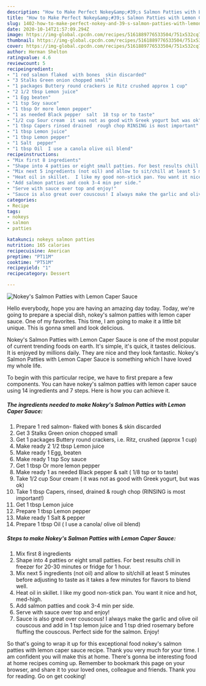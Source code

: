 ```yaml
---
description: "How to Make Perfect Nokey&amp;#39;s Salmon Patties with Lemon Caper Sauce"
title: "How to Make Perfect Nokey&amp;#39;s Salmon Patties with Lemon Caper Sauce"
slug: 1402-how-to-make-perfect-nokey-and-39-s-salmon-patties-with-lemon-caper-sauce
date: 2020-10-14T21:57:09.294Z
image: https://img-global.cpcdn.com/recipes/5161889776533504/751x532cq70/nokeys-salmon-patties-with-lemon-caper-sauce-recipe-main-photo.jpg
thumbnail: https://img-global.cpcdn.com/recipes/5161889776533504/751x532cq70/nokeys-salmon-patties-with-lemon-caper-sauce-recipe-main-photo.jpg
cover: https://img-global.cpcdn.com/recipes/5161889776533504/751x532cq70/nokeys-salmon-patties-with-lemon-caper-sauce-recipe-main-photo.jpg
author: Herman Shelton
ratingvalue: 4.6
reviewcount: 5
recipeingredient:
- "1 red salmon flaked  with bones  skin discarded"
- "3 Stalks Green onion chopped small"
- "1 packages Buttery round crackers ie Ritz crushed approx 1 cup"
- "2 1/2 tbsp Lemon juice"
- "1 Egg beaten"
- "1 tsp Soy sauce"
- "1 tbsp Or more lemon pepper"
- "1 as needed Black pepper  salt  18 tsp or to taste"
- "1/2 cup Sour cream  it was not as good with Greek yogurt but was ok"
- "1 tbsp Capers rinsed drained  rough chop RINSING is most important"
- "1 tbsp Lemon juice"
- "1 tbsp Lemon pepper"
- "1 Salt  pepper"
- "1 tbsp Oil  I use a canola olive oil blend"
recipeinstructions:
- "Mix first 8 ingredients"
- "Shape into 4 patties or eight small patties. For best results chill in freezer for 20-30 minutes or fridge for 1 hour."
- "Mix next 5 ingredients (not oil) and allow to sit/chill at least 5 minutes before adjusting to taste as it takes a few minutes for flavors to blend well."
- "Heat oil in skillet.  I like my good non-stick pan. You want it nice and hot, med-high."
- "Add salmon patties and cook 3-4 min per side."
- "Serve with sauce over top and enjoy!"
- "Sauce is also great over couscous! I always make the garlic and olive oil couscous and add in 1 tsp lemon juice and 1 tsp dried rosemary before fluffing the couscous. Perfect side for the salmon. Enjoy!"
categories:
- Recipe
tags:
- nokeys
- salmon
- patties

katakunci: nokeys salmon patties 
nutrition: 165 calories
recipecuisine: American
preptime: "PT11M"
cooktime: "PT51M"
recipeyield: "1"
recipecategory: Dessert

---
```



![Nokey&#39;s Salmon Patties with Lemon Caper Sauce](https://img-global.cpcdn.com/recipes/5161889776533504/751x532cq70/nokeys-salmon-patties-with-lemon-caper-sauce-recipe-main-photo.jpg)

Hello everybody, hope you are having an amazing day today. Today, we're going to prepare a special dish, nokey&#39;s salmon patties with lemon caper sauce. One of my favorites. This time, I am going to make it a little bit unique. This is gonna smell and look delicious.



Nokey&#39;s Salmon Patties with Lemon Caper Sauce is one of the most popular of current trending foods on earth. It's simple, it's quick, it tastes delicious. It is enjoyed by millions daily. They are nice and they look fantastic. Nokey&#39;s Salmon Patties with Lemon Caper Sauce is something which I have loved my whole life.


To begin with this particular recipe, we have to first prepare a few components. You can have nokey&#39;s salmon patties with lemon caper sauce using 14 ingredients and 7 steps. Here is how you can achieve it.

<!--inarticleads1-->

##### The ingredients needed to make Nokey&#39;s Salmon Patties with Lemon Caper Sauce:

1. Prepare 1 red salmon- flaked  with bones &amp; skin discarded
1. Get 3 Stalks Green onion chopped small
1. Get 1 packages Buttery round crackers, i.e. Ritz, crushed (approx 1 cup)
1. Make ready 2 1/2 tbsp Lemon juice
1. Make ready 1 Egg, beaten
1. Make ready 1 tsp Soy sauce
1. Get 1 tbsp Or more lemon pepper
1. Make ready 1 as needed Black pepper &amp; salt ( 1/8 tsp or to taste)
1. Take 1/2 cup Sour cream ( it was not as good with Greek yogurt, but was ok)
1. Take 1 tbsp Capers, rinsed, drained &amp; rough chop (RINSING is most important!)
1. Get 1 tbsp Lemon juice
1. Prepare 1 tbsp Lemon pepper
1. Make ready 1 Salt &amp; pepper
1. Prepare 1 tbsp Oil ( I use a canola/ olive oil blend)




<!--inarticleads2-->

##### Steps to make Nokey&#39;s Salmon Patties with Lemon Caper Sauce:

1. Mix first 8 ingredients
1. Shape into 4 patties or eight small patties. For best results chill in freezer for 20-30 minutes or fridge for 1 hour.
1. Mix next 5 ingredients (not oil) and allow to sit/chill at least 5 minutes before adjusting to taste as it takes a few minutes for flavors to blend well.
1. Heat oil in skillet.  I like my good non-stick pan. You want it nice and hot, med-high.
1. Add salmon patties and cook 3-4 min per side.
1. Serve with sauce over top and enjoy!
1. Sauce is also great over couscous! I always make the garlic and olive oil couscous and add in 1 tsp lemon juice and 1 tsp dried rosemary before fluffing the couscous. Perfect side for the salmon. Enjoy!




So that's going to wrap it up for this exceptional food nokey&#39;s salmon patties with lemon caper sauce recipe. Thank you very much for your time. I am confident you will make this at home. There's gonna be interesting food at home recipes coming up. Remember to bookmark this page on your browser, and share it to your loved ones, colleague and friends. Thank you for reading. Go on get cooking!
